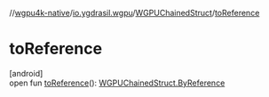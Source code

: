 //[wgpu4k-native](../../../index.md)/[io.ygdrasil.wgpu](../index.md)/[WGPUChainedStruct](index.md)/[toReference](to-reference.md)

# toReference

[android]\
open fun [toReference](to-reference.md)(): [WGPUChainedStruct.ByReference](../../io.ygdrasil.wgpu.android/-w-g-p-u-chained-struct/-by-reference/index.md)